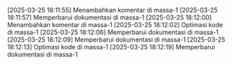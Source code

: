[2025-03-25 18:11:55] Menambahkan komentar di massa-1
[2025-03-25 18:11:57] Memperbarui dokumentasi di massa-1
[2025-03-25 18:12:00] Menambahkan komentar di massa-1
[2025-03-25 18:12:02] Optimasi kode di massa-1
[2025-03-25 18:12:06] Memperbarui dokumentasi di massa-1
[2025-03-25 18:12:09] Memperbarui dokumentasi di massa-1
[2025-03-25 18:12:13] Optimasi kode di massa-1
[2025-03-25 18:12:19] Memperbarui dokumentasi di massa-1
